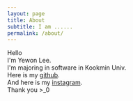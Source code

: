 ```yaml
---
layout: page
title: About
subtitle: I am ......
permalink: /about/
---
```


Hello<br/>
I'm Yewon Lee.<br/>
I'm majoring in software in Kookmin Univ.<br/>
Here is my [github](https://github.com/scarletYewon).<br/>
And here is my [instagram](https://www.instagram.com/whenweallfallasleepwhered0weg0/).<br/>
Thank you >_0